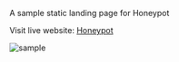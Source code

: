 A sample static landing page for Honeypot

Visit live website: [Honeypot](https://renigmaticx.github.io/honeypot)

![sample](https://user-images.githubusercontent.com/27376022/176365564-091e6c7a-1fc7-4ce5-ba06-148ec4c8f1c8.png)
